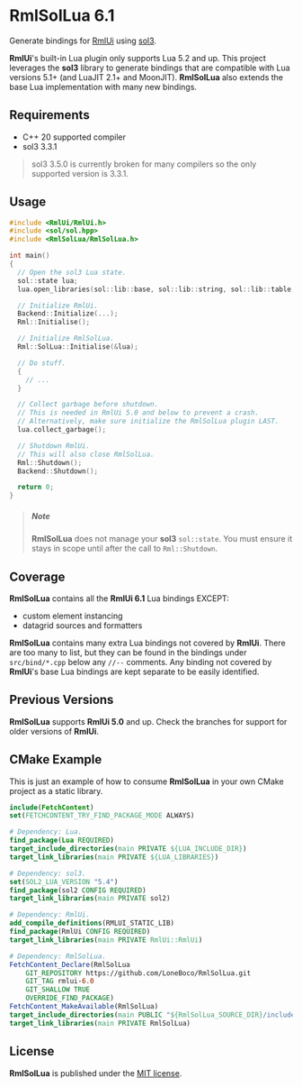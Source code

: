 RmlSolLua 6.1
===================

Generate bindings for [RmlUi](https://github.com/mikke89/RmlUi) using [sol3](https://github.com/ThePhD/sol2).

**RmlUi**'s built-in Lua plugin only supports Lua 5.2 and up.  This project leverages the **sol3** library to generate bindings that are compatible with Lua versions 5.1+ (and LuaJIT 2.1+ and MoonJIT).  **RmlSolLua** also extends the base Lua implementation with many new bindings.

## Requirements

- C++ 20 supported compiler
- sol3 3.3.1

> sol3 3.5.0 is currently broken for many compilers so the only supported version is 3.3.1.

## Usage

```c++
#include <RmlUi/RmlUi.h>
#include <sol/sol.hpp>
#include <RmlSolLua/RmlSolLua.h>

int main()
{
  // Open the sol3 Lua state.
  sol::state lua;
  lua.open_libraries(sol::lib::base, sol::lib::string, sol::lib::table, sol::lib::math);

  // Initialize RmlUi.
  Backend::Initialize(...);
  Rml::Initialise();

  // Initialize RmlSolLua.
  Rml::SolLua::Initialise(&lua);

  // Do stuff.
  {
    // ...
  }

  // Collect garbage before shutdown.
  // This is needed in RmlUi 5.0 and below to prevent a crash.
  // Alternatively, make sure initialize the RmlSolLua plugin LAST.
  lua.collect_garbage();

  // Shutdown RmlUi.
  // This will also close RmlSolLua.
  Rml::Shutdown();
  Backend::Shutdown();

  return 0;
}

```

> ##### Note
> **RmlSolLua** does not manage your **sol3** `sol::state`.  You must ensure it stays in scope until after the call to `Rml::Shutdown`.

## Coverage

**RmlSolLua** contains all the **RmlUi 6.1** Lua bindings EXCEPT:
- custom element instancing
- datagrid sources and formatters

**RmlSolLua** contains many extra Lua bindings not covered by **RmlUi**.  There are too many to list, but they can be found in the bindings under `src/bind/*.cpp` below any `//--` comments.  Any binding not covered by **RmlUi**'s base Lua bindings are kept separate to be easily identified.

## Previous Versions

**RmlSolLua** supports **RmlUi 5.0** and up.
Check the branches for support for older versions of **RmlUi**.

## CMake Example

This is just an example of how to consume **RmlSolLua** in your own CMake project as a static library.

```cmake
include(FetchContent)
set(FETCHCONTENT_TRY_FIND_PACKAGE_MODE ALWAYS)

# Dependency: Lua.
find_package(Lua REQUIRED)
target_include_directories(main PRIVATE ${LUA_INCLUDE_DIR})
target_link_libraries(main PRIVATE ${LUA_LIBRARIES})

# Dependency: sol3.
set(SOL2_LUA_VERSION "5.4")
find_package(sol2 CONFIG REQUIRED)
target_link_libraries(main PRIVATE sol2)

# Dependency: RmlUi.
add_compile_definitions(RMLUI_STATIC_LIB)
find_package(RmlUi CONFIG REQUIRED)
target_link_libraries(main PRIVATE RmlUi::RmlUi)

# Dependency: RmlSolLua.
FetchContent_Declare(RmlSolLua
	GIT_REPOSITORY https://github.com/LoneBoco/RmlSolLua.git
	GIT_TAG rmlui-6.0
	GIT_SHALLOW TRUE
	OVERRIDE_FIND_PACKAGE)
FetchContent_MakeAvailable(RmlSolLua)
target_include_directories(main PUBLIC "${RmlSolLua_SOURCE_DIR}/include")
target_link_libraries(main PRIVATE RmlSolLua)
```

## License

**RmlSolLua** is published under the [MIT license](LICENSE).
